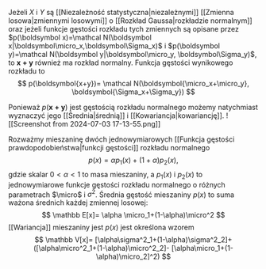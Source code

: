 Jeżeli $X$ i $Y$ są [[Niezależność statystyczna|niezależnymi]] [[Zmienna losowa|zmiennymi losowymi]] o [[Rozkład Gaussa|rozkładzie normalnym]] oraz jeżeli funkcje gęstości rozkładu tych zmiennych są opisane przez $p(\boldsymbol x)=\mathcal N(\boldsymbol x|\boldsymbol\micro_x,\boldsymbol\Sigma_x)$ i $p(\boldsymbol y)=\mathcal N(\boldsymbol y|\boldsymbol\micro_y, \boldsymbol\Sigma_y)$, to $\boldsymbol{x+y}$ również ma rozkład normalny. 
Funkcja gęstości wynikowego rozkładu to
$$
p(\boldsymbol{x+y})=
\mathcal N(\boldsymbol{\micro_x+\micro_y}, \boldsymbol{\Sigma_x+\Sigma_y})
$$

Ponieważ $p(\boldsymbol{x+y})$ jest gęstością rozkładu normalnego możemy natychmiast wyznaczyć jego [[Średnia|średnią]] i [[Kowariancja|kowariancję]]. 
![[Screenshot from 2024-07-03 17-13-55.png]]

Rozważmy mieszaninę dwóch jednowymiarowych [[Funkcja gęstości prawdopodobieństwa|funkcji gęstości]] rozkładu normalnego 
$$
p(x)=
\alpha p_1(x)+(1+\alpha)p_2(x),
$$
gdzie skalar $0\lt\alpha\lt 1$ to masa mieszaniny, a $p_1(x)$ i $p_2(x)$ to jednowymiarowe funkcje gęstości rozkładu normalnego o różnych parametrach $\micro$ i $\sigma^2$. 
Średnia gęstość mieszaniny $p(x)$ to suma ważona średnich każdej zmiennej losowej:
$$
\mathbb E[x]=
\alpha \micro_1+(1-\alpha)\micro^2
$$
[[Wariancja]] mieszaniny jest $p(x)$ jest określona wzorem
$$
\mathbb V[x]=
[\alpha\sigma^2_1+(1-\alpha)\sigma^2_2]+
([\alpha\micro^2_1+(1-\alpha)\micro^2_2]-
[\alpha\micro_1+(1-\alpha)\micro_2]^2)
$$
